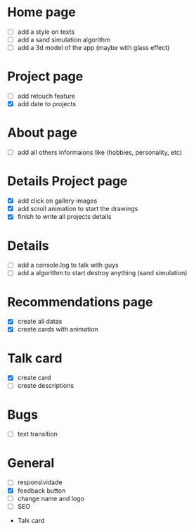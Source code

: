 # Home page

- [ ] add a style on texts
- [ ] add a sand simulation algorithm
- [ ] add a 3d model of the app (maybe with glass effect)

# Project page

- [ ] add retouch feature
- [x] add date to projects

# About page

- [ ] add all others informaions like (hobbies, personality, etc)

# Details Project page

- [x] add click on gallery images
- [x] add scroll animation to start the drawings
- [x] finish to write all projects details

# Details

- [ ] add a console.log to talk with guys
- [ ] add a algorithm to start destroy anything (sand simulation)

# Recommendations page

- [x] create all datas
- [x] create cards with animation

# Talk card

- [x] create card
- [ ] create descriptions

# Bugs

- [ ] text transition

# General

- [ ] responsividade
- [x] feedback button
- [ ] change name and logo
- [ ] SEO

- Talk card
